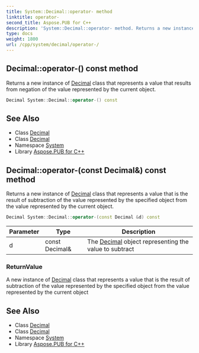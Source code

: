 ```yaml
---
title: System::Decimal::operator- method
linktitle: operator-
second_title: Aspose.PUB for C++
description: 'System::Decimal::operator- method. Returns a new instance of Decimal class that represents a value that results from negation of the value represented by the current object in C++.'
type: docs
weight: 1800
url: /cpp/system/decimal/operator-/
---
```

## Decimal::operator-() const method


Returns a new instance of [Decimal](../) class that represents a value that results from negation of the value represented by the current object.

```cpp
Decimal System::Decimal::operator-() const
```

## See Also

* Class [Decimal](../)
* Class [Decimal](../)
* Namespace [System](../../)
* Library [Aspose.PUB for C++](../../../)
## Decimal::operator-(const Decimal\&) const method


Returns a new instance of [Decimal](../) class that represents a value that is the result of subtraction of the value represented by the specified object from the value represented by the current object.

```cpp
Decimal System::Decimal::operator-(const Decimal &d) const
```


| Parameter | Type | Description |
| --- | --- | --- |
| d | const Decimal\& | The [Decimal](../) object representing the value to subtract |

### ReturnValue

A new instance of [Decimal](../) class that represents a value that is the result of subtraction of the value represented by the specified object from the value represented by the current object

## See Also

* Class [Decimal](../)
* Class [Decimal](../)
* Namespace [System](../../)
* Library [Aspose.PUB for C++](../../../)
